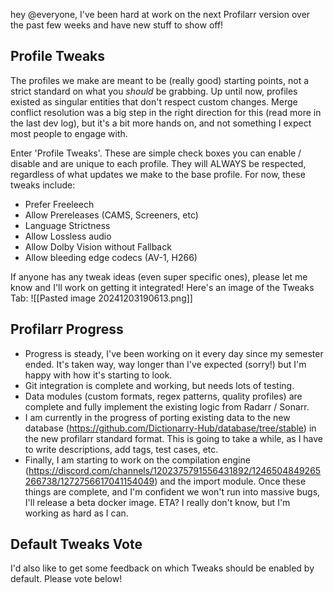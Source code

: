 hey @everyone, I've been hard at work on the next Profilarr version over the past few weeks and have new stuff to show off!

## Profile Tweaks
The profiles we make are meant to be (really good) starting points, not a strict standard on what you *should* be grabbing. Up until now, profiles existed as singular entities that don't respect custom changes. Merge conflict resolution was a big step in the right direction for this (read more in the last dev log), but it's a bit more hands on, and not something I expect most people to engage with. 

Enter 'Profile Tweaks'. These are simple check boxes you can enable / disable and are unique to each profile. They will ALWAYS be respected, regardless of what updates we make to the base profile. For now, these tweaks include:

- Prefer Freeleech
- Allow Prereleases (CAMS, Screeners, etc)
- Language Strictness
- Allow Lossless audio
- Allow Dolby Vision without Fallback
- Allow bleeding edge codecs (AV-1, H266)

If anyone has any tweak ideas (even super specific ones), please let me know and I'll work on getting it integrated! Here's an image of the Tweaks Tab:
![[Pasted image 20241203190613.png]]

## Profilarr Progress
- Progress is steady, I've been working on it every day since my semester ended. It's taken way, way longer than I've expected (sorry!) but I'm happy with how it's starting to look. 
- Git integration is complete and working, but needs lots of testing.
- Data modules (custom formats, regex patterns, quality profiles) are complete and fully implement the existing logic from Radarr / Sonarr. 
- I am currently in the progress of porting existing data to the new database (https://github.com/Dictionarry-Hub/database/tree/stable) in the new profilarr standard format. This is going to take a while, as I have to write descriptions, add tags, test cases, etc.
- Finally, I am starting to work on the compilation engine (https://discord.com/channels/1202375791556431892/1246504849265266738/1272756617041154049) and the import module. Once these things are complete, and I'm confident we won't run into massive bugs, I'll release a beta docker image. ETA? I really don't know, but I'm working as hard as I can. 


## Default Tweaks Vote
I'd also like to get some feedback on which Tweaks should be enabled by default. Please vote below!